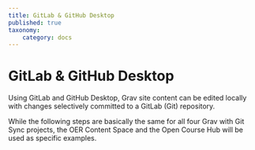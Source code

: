 ```yaml
---
title: GitLab & GitHub Desktop
published: true
taxonomy:
    category: docs
---
```


# GitLab & GitHub Desktop

Using GitLab and GitHub Desktop, Grav site content can be edited locally with changes selectively committed to a GitLab (Git) repository.

While the following steps are basically the same for all four Grav with Git Sync projects, the OER Content Space and the Open Course Hub will be used as specific examples.
